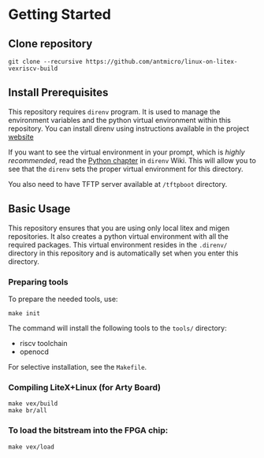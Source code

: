 # Getting Started

## Clone repository
```
git clone --recursive https://github.com/antmicro/linux-on-litex-vexriscv-build
```

## Install Prerequisites

This repository requires `direnv` program. It is used to manage the environment
variables and the python virtual environment within this repository.
You can install direnv using instructions available in the project
[website](https://direnv.net/)

If you want to see the virtual environment in your prompt,
which is *highly recommended*, read the
[Python chapter](https://github.com/direnv/direnv/wiki/Python) in `direnv` Wiki.
This will allow you to see that the `direnv` sets the proper virtual environment
for this directory.

You also need to have TFTP server available at `/tftpboot` directory.

## Basic Usage

This repository ensures that you are using only local litex and migen repositories.
It also creates a python virtual environment with all the required packages.
This virtual environment resides in the `.direnv/` directory in this repository
and is automatically set when you enter this directory.

### Preparing tools

To prepare the needed tools, use:
```
make init
```

The command will install the following tools to the `tools/` directory:
- riscv toolchain
- openocd

For selective installation, see the `Makefile`.

### Compiling LiteX+Linux (for Arty Board)

```
make vex/build
make br/all
```

### To load the bitstream into the FPGA chip:

```
make vex/load
```
